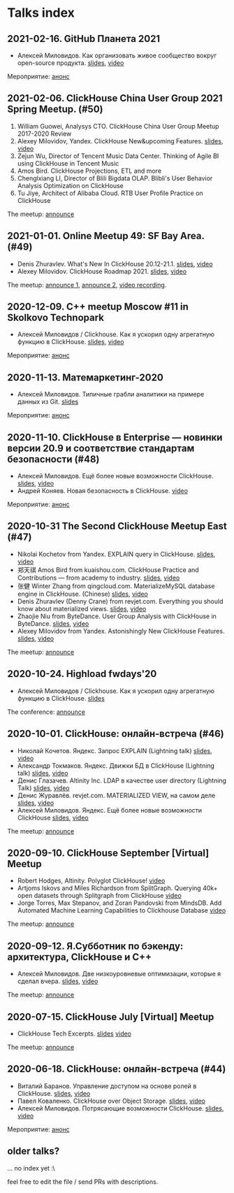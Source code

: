 # Talks index

## 2021-02-16. GitHub Планета 2021

* Алексей Миловидов. Как организовать живое сообщество вокруг open-source продукта.  [slides](github_planet_2021_02_16/index.html), [video](https://youtu.be/xddKLojmkus?t=4174)

Мероприятиe: [aнонс](https://www.meetup.com/github-planeta/events/275867198/)
        

## 2021-02-06. ClickHouse China User Group 2021 Spring Meetup. (#50)

1. William Guowei, Analysys CTO. ClickHouse China User Group Meetup 2017-2020 Review
2. Alexey Milovidov, Yandex. ClickHouse New&upcoming Features. [slides](meetup50/new_features/index.html), [video](https://youtu.be/unsYvWzwyUY?t=460)
3. Zejun Wu, Director of Tencent Music Data Center. Thinking of Agile BI using ClickHouse in Tencent Music
4. Amos Bird. ClickHouse Projections, ETL and more
5. Chenglxiang LI, Director of Blili Bigdata OLAP. Blibli's User Behavior Analysis Optimization on ClickHouse
6. Tu Jiye, Architect of Alibaba Cloud. RTB User Profile Practice on ClickHouse

The meetup: [announce](http://hdxu.cn/8KxZE)


## 2021-01-01. Online Meetup 49: SF Bay Area. (#49)

* Denis Zhuravlev. What's New In ClickHouse 20.12-21.1. [slides](meetup49/new_features.pdf), [video](https://youtu.be/BhvxV3ZLIhk?t=660)
* Alexey Milovidov. ClickHouse Roadmap 2021. [slides](meetup49/roadmap/index.html), [video](https://youtu.be/BhvxV3ZLIhk?t=2938)

The meetup: [announce 1](https://altinity.com/events/clickhouse-january-virtual-meetup-office-hours), [announce 2](https://www.meetup.com/San-Francisco-Bay-Area-ClickHouse-Meetup/events/274273549/), [video recording](https://youtu.be/BhvxV3ZLIhk).


## 2020-12-09. С++ meetup Moscow #11 in Skolkovo Technopark

* Алексей Миловидов / Clickhouse. Как я ускорил одну агрегатную функцию в ClickHouse. [slides](cpp_user_group_2020/index.html), [video](https://youtu.be/_pBR6Ecx7VI?t=6219)

Мероприятиe: [aнонс](https://www.meetup.com/Moscow-C-User-Groups/events/274653685/)


## 2020-11-13. Матемаркетинг-2020

* Алексей Миловидов. Типичные грабли аналитики на примере данных из Git. [slides](https://github.com/ClickHouse/clickhouse-presentations/blob/master/matemarketing_2020/index.html)

Мероприятиe: [aнонс](https://matemarketing.timepad.ru/event/1130936/)


## 2020-11-10. ClickHouse в Enterprise — новинки версии 20.9 и соответствие стандартам безопасности (#48)

* Алексей Миловидов. Ещё более новые возможности ClickHouse. [slides](meetup48/new_features/index.html), [video](https://youtu.be/_lWU-6ovKuk?t=87)
* Андрей Коняев. Новая безопасность в ClickHouse. [video](https://youtu.be/_lWU-6ovKuk?t=2282)

Мероприятиe: [анонс](https://arenadata-events.timepad.ru/event/1465249/)


## 2020-10-31 The Second ClickHouse Meetup East (#47)

* Nikolai Kochetov from Yandeх. EXPLAIN query in ClickHouse. [slides](meetup47/explain.pdf), [video](https://youtu.be/ckChUkC3Pns?t=1387)
* 郑天祺 Amos Bird from kuaishou.com. ClickHouse Practice and Contributions — from academy to industry. [slides](meetup47/practice_and_contributions.pdf), [video](https://youtu.be/ckChUkC3Pns?t=3756)
* 张健 Winter Zhang from qingcloud.com. MaterializeMySQL database engine in ClickHouse. (Chinese) [slides](meetup47/materialize_mysql.pdf), [video](https://youtu.be/ckChUkC3Pns?t=13047)
* Denis Zhuravlev (Denny Crane) from revjet.com. Everything you should know about materialized views. [slides](meetup47/materialized_views.pdf), [video](https://youtu.be/ckChUkC3Pns?t=9326)
* Zhaojie Niu from ByteDance. User Group Analysis with ClickHouse in ByteDance. [slides](meetup47/bytedance.pdf), [video](https://youtu.be/ckChUkC3Pns?t=6506)
* Alexey Milovidov from Yandex. Astonishingly New ClickHouse Features. [slides](meetup47/new_features/index.html), [video](https://youtu.be/ckChUkC3Pns?t=15503)

The meetup: [announce](https://www.eventbrite.com/e/the-second-clickhouse-meetup-east-tickets-126787955187)


## 2020-10-24. Highload fwdays'20

* Алексей Миловидов / Clickhouse. Как я ускорил одну агрегатную функцию в ClickHouse. [slides](highload_fwdays2020/index.html)

The conference: [announce](https://fwdays.com/event/highload-fwdays-2020)

## 2020-10-01. ClickHouse: онлайн-встреча (#46)

* Николай Кочетов. Яндекс. Запрос EXPLAIN (Lightning talk)
  [slides](meetup46/explain.pdf), [video](https://youtu.be/1LVJ_WcLgF8?t=530)
* Александр Токмаков. Яндекс. Движки БД в ClickHouse (Lightning talk)
  [slides](meetup46/database_engines.pdf), [video](https://youtu.be/1LVJ_WcLgF8?t=2785)
* Денис Глазачев. Altinity Inc. LDAP в качестве user directory (Lightning Talk)
  [slides](meetup46/Authenticators.pdf), [video](https://youtu.be/1LVJ_WcLgF8?t=6305)
* Денис Журавлёв. revjet.com. MATERIALIZED VIEW, на самом деле
  [slides](meetup46/MV_actually.pdf), [video](https://youtu.be/1LVJ_WcLgF8?t=7584)
* Алексей Миловидов. Яндекс. Ещё более новые возможности ClickHouse
  [slides](meetup46/new_features/index.html), [video](https://youtu.be/1LVJ_WcLgF8?t=10900)

The meetup: [announce](https://events.yandex.ru/events/click-house-onlajn-vs-01-10-2020/)

## 2020-09-10. ClickHouse September \[Virtual\] Meetup

* Robert Hodges, Altinity. Polyglot ClickHouse! [video](https://youtu.be/jzoRKYLTC8A)
* Artjoms Iskovs and Miles Richardson from SplitGraph. Querying 40k+ open datasets through Splitgraph from ClickHouse [video](https://youtu.be/44CDs7hJTho)
* Jorge Torres, Max Stepanov, and Zoran Pandovski from MindsDB. Add Automated Machine Learning Capabilities to Clickhouse Database [video](https://youtu.be/lTswa9Vf8ig)

The meetup: [announce](https://www.eventbrite.com/e/clickhouse-september-virtual-meetup-data-integration-tickets-117421895049)

## 2020-09-12. Я.Субботник по бэкенду: архитектура, ClickHouse и С++

* Алексей Миловидов. Две низкоуровневые оптимизации, которые я сделал вчера. [slides](https://presentations.clickhouse.tech/database_saturday_2020/), 
[video](https://youtu.be/chY9LnhLjco?t=8586)

The meetup: [announce](https://yandex.ru/promo/events/generated/backend/12-sept-2020/index)

## 2020-07-15. ClickHouse July \[Virtual\] Meetup

* ClickHouse Tech Excerpts. 
  [slides](https://github.com/ClickHouse/clickhouse-presentations/blob/master/meetup45/meetup.pdf)
  [video](https://www.youtube.com/watch?v=AcJm1E6_a5c)

The meetup: [announce](https://www.meetup.com/pl-PL/San-Francisco-Bay-Area-ClickHouse-Meetup/events/271522978/)

## 2020-06-18. ClickHouse: онлайн-встреча (#44)

* Виталий Баранов. Управление доступом на основе ролей в ClickHouse. [slides](meetup44/RBAC.pdf), [video](https://youtu.be/Y7yhgjESF8s?t=1225)
* Павел Коваленко. ClickHouse over Object Storage. [slides](meetup44/S3.pdf), [video](https://youtu.be/Y7yhgjESF8s?t=3389)
* Алексей Миловидов. Потрясающие возможности ClickHouse. [slides](meetup44/new_features/index.html), [video](https://youtu.be/Y7yhgjESF8s?t=6879)

Мероприятиe: [aнонс](https://yandex.ru/promo/events/generated/click-house-onlajn-vs-18-06-2020/index)

## older talks?

... no index yet :\

feel free to edit the file / send PRs with descriptions.



